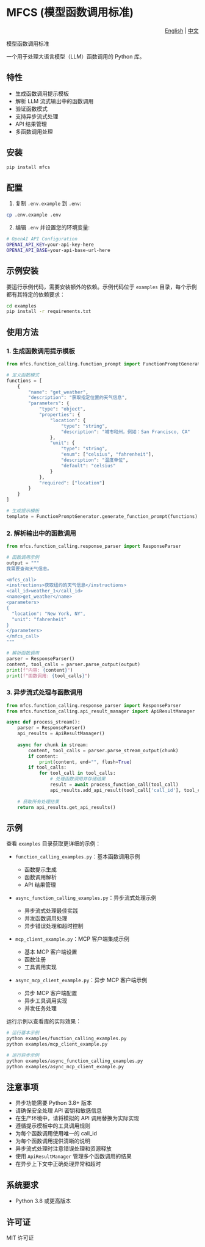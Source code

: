 # MFCS (模型函数调用标准)

<div align="right">
  <a href="README.md">English</a> | 
  <a href="README_CN.md">中文</a>
</div>

模型函数调用标准

一个用于处理大语言模型（LLM）函数调用的 Python 库。

## 特性

- 生成函数调用提示模板
- 解析 LLM 流式输出中的函数调用
- 验证函数模式
- 支持异步流式处理
- API 结果管理
- 多函数调用处理

## 安装

```bash
pip install mfcs
```

## 配置

1. 复制 `.env.example` 到 `.env`:
```bash
cp .env.example .env
```

2. 编辑 `.env` 并设置您的环境变量:
```bash
# OpenAI API Configuration
OPENAI_API_KEY=your-api-key-here
OPENAI_API_BASE=your-api-base-url-here
```

## 示例安装

要运行示例代码，需要安装额外的依赖。示例代码位于 `examples` 目录，每个示例都有其特定的依赖要求：

```bash
cd examples
pip install -r requirements.txt
```

## 使用方法

### 1. 生成函数调用提示模板

```python
from mfcs.function_calling.function_prompt import FunctionPromptGenerator

# 定义函数模式
functions = [
    {
        "name": "get_weather",
        "description": "获取指定位置的天气信息",
        "parameters": {
            "type": "object",
            "properties": {
                "location": {
                    "type": "string",
                    "description": "城市和州，例如：San Francisco, CA"
                },
                "unit": {
                    "type": "string",
                    "enum": ["celsius", "fahrenheit"],
                    "description": "温度单位",
                    "default": "celsius"
                }
            },
            "required": ["location"]
        }
    }
]

# 生成提示模板
template = FunctionPromptGenerator.generate_function_prompt(functions)
```

### 2. 解析输出中的函数调用

```python
from mfcs.function_calling.response_parser import ResponseParser

# 函数调用示例
output = """
我需要查询天气信息。

<mfcs_call>
<instructions>获取纽约的天气信息</instructions>
<call_id>weather_1</call_id>
<name>get_weather</name>
<parameters>
{
  "location": "New York, NY",
  "unit": "fahrenheit"
}
</parameters>
</mfcs_call>
"""

# 解析函数调用
parser = ResponseParser()
content, tool_calls = parser.parse_output(output)
print(f"内容: {content}")
print(f"函数调用: {tool_calls}")
```

### 3. 异步流式处理与函数调用

```python
from mfcs.function_calling.response_parser import ResponseParser
from mfcs.function_calling.api_result_manager import ApiResultManager

async def process_stream():
    parser = ResponseParser()
    api_results = ApiResultManager()
    
    async for chunk in stream:
        content, tool_calls = parser.parse_stream_output(chunk)
        if content:
            print(content, end="", flush=True)
        if tool_calls:
            for tool_call in tool_calls:
                # 处理函数调用并存储结果
                result = await process_function_call(tool_call)
                api_results.add_api_result(tool_call['call_id'], tool_call['name'], result)
    
    # 获取所有处理结果
    return api_results.get_api_results()
```

## 示例

查看 `examples` 目录获取更详细的示例：

- `function_calling_examples.py`：基本函数调用示例
  - 函数提示生成
  - 函数调用解析
  - API 结果管理

- `async_function_calling_examples.py`：异步流式处理示例
  - 异步流式处理最佳实践
  - 并发函数调用处理
  - 异步错误处理和超时控制

- `mcp_client_example.py`：MCP 客户端集成示例
  - 基本 MCP 客户端设置
  - 函数注册
  - 工具调用实现

- `async_mcp_client_example.py`：异步 MCP 客户端示例
  - 异步 MCP 客户端配置
  - 异步工具调用实现
  - 并发任务处理

运行示例以查看库的实际效果：

```bash
# 运行基本示例
python examples/function_calling_examples.py
python examples/mcp_client_example.py

# 运行异步示例
python examples/async_function_calling_examples.py
python examples/async_mcp_client_example.py
```

## 注意事项

- 异步功能需要 Python 3.8+ 版本
- 请确保安全处理 API 密钥和敏感信息
- 在生产环境中，请将模拟的 API 调用替换为实际实现
- 遵循提示模板中的工具调用规则
- 为每个函数调用使用唯一的 call_id
- 为每个函数调用提供清晰的说明
- 异步流式处理时注意错误处理和资源释放
- 使用 `ApiResultManager` 管理多个函数调用的结果
- 在异步上下文中正确处理异常和超时

## 系统要求

- Python 3.8 或更高版本

## 许可证

MIT 许可证 